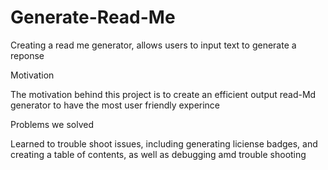 # Generate-Read-Me

Creating a read me generator, allows users to input text to generate a reponse

Motivation

The motivation behind this project is to create an efficient output read-Md generator to have the most user friendly experince 

Problems we solved

Learned to trouble shoot issues, including generating liciense badges, and creating a table of contents, as well as debugging amd trouble shooting


